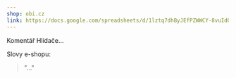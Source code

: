 ```yaml
---
shop: obi.cz
link: https://docs.google.com/spreadsheets/d/1lztq7dhByJEfPZWWCY-8vuId01uCpagCREJQYndQCno/edit?usp=sharing
---
```


Komentář Hlídače...

Slovy e-shopu:

> "..."
